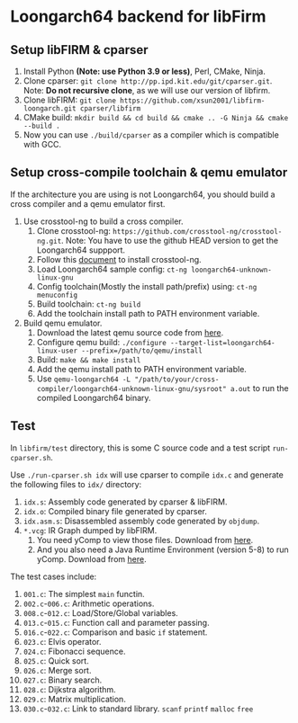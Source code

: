 # Loongarch64 backend for libFirm

## Setup libFIRM & cparser

1. Install Python **(Note: use Python 3.9 or less)**, Perl, CMake, Ninja.
2. Clone cparser: `git clone http://pp.ipd.kit.edu/git/cparser.git`. Note: **Do not recursive clone**, as we will use our version of libfirm.
3. Clone libFIRM: `git clone https://github.com/xsun2001/libfirm-loongarch.git cparser/libfirm`
4. CMake build: `mkdir build && cd build && cmake .. -G Ninja && cmake --build .`
5. Now you can use `./build/cparser` as a compiler which is compatible with GCC.

## Setup cross-compile toolchain & qemu emulator

If the architecture you are using is not Loongarch64, you should build a cross compiler and a qemu emulator first.

1. Use crosstool-ng to build a cross compiler.
   1. Clone crosstool-ng: `https://github.com/crosstool-ng/crosstool-ng.git`. Note: You have to use the github HEAD version to get the Loongarch64 suppport.
   2. Follow this [document](https://crosstool-ng.github.io/docs/install/) to install crosstool-ng.
   3. Load Loongarch64 sample config: `ct-ng loongarch64-unknown-linux-gnu`
   4. Config toolchain(Mostly the install path/prefix) using: `ct-ng menuconfig`
   5. Build toolchain: `ct-ng build`
   6. Add the toolchain install path to PATH environment variable.
2. Build qemu emulator.
   1. Download the latest qemu source code from [here](https://www.qemu.org/).
   2. Configure qemu build: `./configure --target-list=loongarch64-linux-user --prefix=/path/to/qemu/install`
   3. Build: `make && make install`
   4. Add the qemu install path to PATH environment variable.
   5. Use `qemu-loongarch64 -L "/path/to/your/cross-compiler/loongarch64-unknown-linux-gnu/sysroot" a.out` to run the compiled Loongarch64 binary.

## Test

In `libfirm/test` directory, this is some C source code and a test script `run-cparser.sh`.

Use `./run-cparser.sh idx` will use cparser to compile `idx.c` and generate the following files to `idx/` directory:

1. `idx.s`: Assembly code generated by cparser & libFIRM.
2. `idx.o`: Compiled binary file generated by cparser.
3. `idx.asm.s`: Disassembled assembly code generated by `objdump`.
4. `*.vcg`: IR Graph dumped by libFIRM.
   1. You need yComp to view those files. Download from [here](http://pp.ipd.kit.edu/firm/download/yComp-1.3.19.zip).
   2. And you also need a Java Runtime Environment (version 5-8) to run yComp. Download from [here](https://adoptium.net/temurin/releases/?version=8&package=jre).

The test cases include:

1. `001.c`: The simplest `main` functin.
2. `002.c`-`006.c`: Arithmetic operations.
3. `008.c`-`012.c`: Load/Store/Global variables.
4. `013.c`-`015.c`: Function call and parameter passing.
5. `016.c`-`022.c`: Comparison and basic `if` statement.
6. `023.c`: Elvis operator.
7. `024.c`: Fibonacci sequence.
8. `025.c`: Quick sort.
9. `026.c`: Merge sort.
10. `027.c`: Binary search.
11. `028.c`: Dijkstra algorithm.
12. `029.c`: Matrix multiplication.
13. `030.c`-`032.c`: Link to standard library. `scanf` `printf` `malloc` `free`